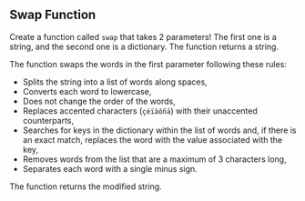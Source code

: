 ## Swap Function

Create a function called `swap` that takes 2 parameters! The first one is a string, and the second one is a dictionary.
The function returns a string.

The function swaps the words in the first parameter following these rules:

- Splits the string into a list of words along spaces,
- Converts each word to lowercase,
- Does not change the order of the words,
- Replaces accented characters (`çéïàôñā`) with their unaccented counterparts,
- Searches for keys in the dictionary within the list of words and, if there is an exact match, replaces the word with
  the value associated with the key,
- Removes words from the list that are a maximum of 3 characters long,
- Separates each word with a single minus sign.

The function returns the modified string.

